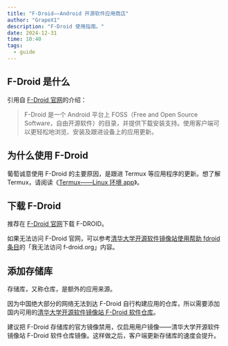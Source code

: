 ```yaml
---
title: "F-Droid——Android 开源软件应用商店"
author: "GrapeX1"
description: "F-Droid 使用指南。"
date: 2024-12-31
time: 10:40
tags:
  - guide
---
```


## F-Droid 是什么

引用自 [F-Droid 官网](https://f-droid.org/zh_Hans/)的介绍：

> F-Droid 是一个 Android 平台上 FOSS（Free and Open Source Software，自由开源软件）的目录，并提供下载安装支持。使用客户端可以更轻松地浏览、安装及跟进设备上的应用更新。

## 为什么使用 F-Droid

葡萄诚意使用 F-Droid 的主要原因，是跟进 Termux 等应用程序的更新。想了解 Termux，请阅读《[Termux——Linux 环境 app](termux.md)》。

## 下载 F-Droid

推荐在 [F-Droid 官网](https://f-droid.org/zh_Hans/)下载 F-DROID。

如果无法访问 F-Droid 官网，可以参考[清华大学开源软件镜像站使用帮助 fdroid 条目](https://mirrors.tuna.tsinghua.edu.cn/help/fdroid/)的「我无法访问 f-droid.org」内容。

## 添加存储库

存储库，又称仓库，是额外的应用来源。

因为中国绝大部分的网络无法到达 F-Droid 自行构建应用的仓库，所以需要添加国内可用的[清华大学开源软件镜像站 F-Droid 软件仓库](https://mirrors.tuna.tsinghua.edu.cn/help/fdroid/)。

建议把 F-Droid 存储库的官方镜像禁用，仅启用用户镜像——清华大学开源软件镜像站 F-Droid 软件仓库镜像。这样做之后，客户端更新存储库的速度会提升。
